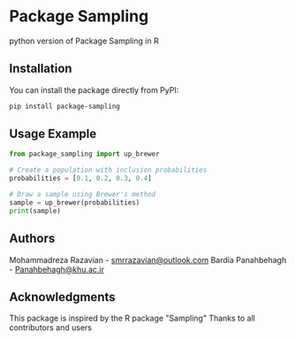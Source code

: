 # Package Sampling

python version of Package Sampling in R

## Installation

You can install the package directly from PyPI:

```bash
pip install package-sampling
```

## Usage Example

```python
from package_sampling import up_brewer

# Create a population with inclusion probabilities
probabilities = [0.1, 0.2, 0.3, 0.4]

# Draw a sample using Brewer's method
sample = up_brewer(probabilities)
print(sample)
```

## Authors

Mohammadreza Razavian - <smrrazavian@outlook.com>
Bardia Panahbehagh - <Panahbehagh@khu.ac.ir>

## Acknowledgments

This package is inspired by the R package "Sampling"
Thanks to all contributors and users
